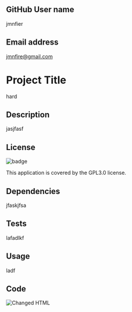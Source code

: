 
## GitHub User name 
jmnfier

## Email address 
jmnfire@gmail.com

# Project Title 
hard

## Description 
jasjfasf

## License
![badge](https://img.shields.io/badge/license-GPL3.0-brightgreen)

This application is covered by the GPL3.0 license. 

## Dependencies
jfaskjfsa

## Tests
lafadlkf

## Usage
ladf

## Code
![Changed HTML](./assets/images/code1.png)

